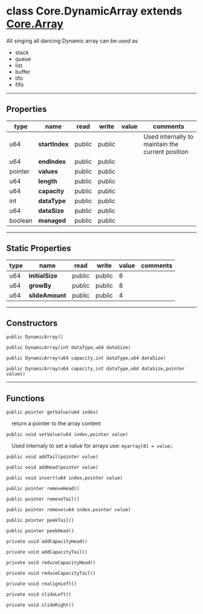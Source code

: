 class Core.DynamicArray extends [Core.Array](Core.Array.md)
===
All singing all dancing Dynamic array can be used as 
* stack
* queue
* list
* buffer
* lifo
* fifo
---
Properties
---
|type|name|read|write|value|comments|
|--- |--- |--- |--- |--- |--- |
|u64|__startIndex__|public|public||Used internally to maintain the          current position|
|u64|__endIndex__|public|public|||
|pointer|__values__|public|public|||
|u64|__length__|public|public|||
|u64|__capacity__|public|public|||
|int|__dataType__|public|public|||
|u64|__dataSize__|public|public|||
|boolean|__managed__|public|public|||

---
Static Properties
---
|type|name|read|write|value|comments|
|--- |--- |--- |--- |--- |--- |
|u64|__initialSize__|public|public|8||
|u64|__growBy__|public|public|8||
|u64|__slideAmount__|public|public|4||

---
Constructors
---

`public DynamicArray()`
<div style="margin:1em">

</div>


`public DynamicArray(int dataType,u64 dataSize)`
<div style="margin:1em">

</div>


`public DynamicArray(u64 capacity,int dataType,u64 dataSize)`
<div style="margin:1em">

</div>


`public DynamicArray(u64 capacity,int dataType,u64 dataSize,pointer values)`
<div style="margin:1em">

</div>


---
Functions
---

`public pointer getValue(u64 index)`
<div style="margin:1em">

return a pointer to the array content</div>


`public void setValue(u64 index,pointer value)`
<div style="margin:1em">

Used internaly to set a value for arrays use:
    ```myarray[0] = value;```</div>


`public void addTail(pointer value)`
<div style="margin:1em">

</div>


`public void addHead(pointer value)`
<div style="margin:1em">

</div>


`public void insert(u64 index,pointer value)`
<div style="margin:1em">

</div>


`public pointer removeHead()`
<div style="margin:1em">

</div>


`public pointer removeTail()`
<div style="margin:1em">

</div>


`public pointer remove(u64 index,pointer value)`
<div style="margin:1em">

</div>


`public pointer peekTail()`
<div style="margin:1em">

</div>


`public pointer peekHead()`
<div style="margin:1em">

</div>


`private void addCapacityHead()`
<div style="margin:1em">

</div>


`private void addCapacityTail()`
<div style="margin:1em">

</div>


`private void reduceCapacityHead()`
<div style="margin:1em">

</div>


`private void reduceCapacityTail()`
<div style="margin:1em">

</div>


`private void realignLeft()`
<div style="margin:1em">

</div>


`private void slideLeft()`
<div style="margin:1em">

</div>


`private void slideRight()`
<div style="margin:1em">

</div>

